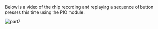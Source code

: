Below is a video of the chip recording and replaying a sequence of button presses this time using the PIO module.

![part7](https://user-images.githubusercontent.com/114199773/206590173-4bc2edb4-d13a-4a77-8636-1213a3a09693.gif)
